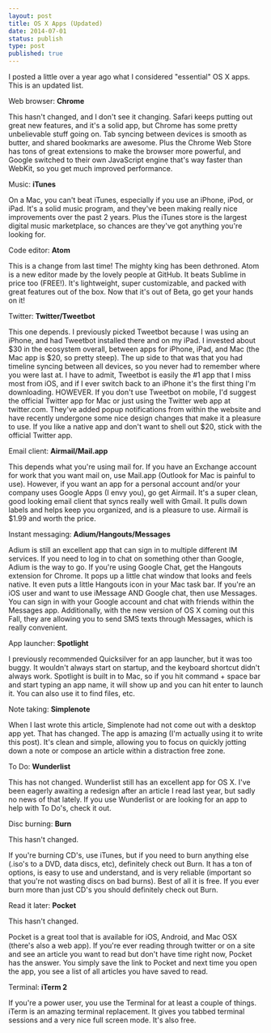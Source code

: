 ```yaml
---
layout: post
title: OS X Apps (Updated)
date: 2014-07-01
status: publish
type: post
published: true
---
```

I posted a little over a year ago what I considered "essential" OS X apps. This is an updated list.

Web browser: <strong>Chrome</strong>

This hasn't changed, and I don't see it changing. Safari keeps putting out great new features, and it's a solid app, but Chrome has some pretty unbelievable stuff going on. Tab syncing between devices is smooth as butter, and shared bookmarks are awesome. Plus the Chrome Web Store has tons of great extensions to make the browser more powerful, and Google switched to their own JavaScript engine that's way faster than WebKit, so you get much improved performance.

Music: <strong>iTunes</strong>

On a Mac, you can't beat iTunes, especially if you use an iPhone, iPod, or iPad. It's a solid music program, and they've been making really nice improvements over the past 2 years. Plus the iTunes store is the largest digital music marketplace, so chances are they've got anything you're looking for.

Code editor: <strong>Atom</strong>

This is a change from last time! The mighty king has been dethroned. Atom is a new editor made by the lovely people at GitHub. It beats Sublime in price too (FREE!). It's lightweight, super customizable, and packed with great features out of the box. Now that it's out of Beta, go get your hands on it!

Twitter: <strong>Twitter/Tweetbot</strong>

This one depends. I previously picked Tweetbot because I was using an iPhone, and had Tweetbot installed there and on my iPad. I invested about $30 in the ecosystem overall, between apps for iPhone, iPad, and Mac (the Mac app is $20, so pretty steep). The up side to that was that you had timeline syncing between all devices, so you never had to remember where you were last at. I have to admit, Tweetbot is easily the #1 app that I miss most from iOS, and if I ever switch back to an iPhone it's the first thing I'm downloading. HOWEVER. If you don't use Tweetbot on mobile, I'd suggest the official Twitter app for Mac or just using the Twitter web app at twitter.com. They've added popup notifications from within the website and have recently undergone some nice design changes that make it a pleasure to use. If you like a native app and don't want to shell out $20, stick with the official Twitter app.

Email client: <strong>Airmail/Mail.app</strong>

This depends what you're using mail for. If you have an Exchange account for work that you want mail on, use Mail.app (Outlook for Mac is painful to use). However, if you want an app for a personal account and/or your company uses Google Apps (I envy you), go get Airmail. It's a super clean, good looking email client that syncs really well with Gmail. It pulls down labels and helps keep you organized, and is a pleasure to use. Airmail is $1.99 and worth the price.

Instant messaging: <strong>Adium/Hangouts/Messages</strong>

Adium is still an excellent app that can sign in to multiple different IM services. If you need to log in to chat on something other than Google, Adium is the way to go. If you're using Google Chat, get the Hangouts extension for Chrome. It pops up a little chat window that looks and feels native. It even puts a little Hangouts icon in your Mac task bar. If you're an iOS user and want to use iMessage AND Google chat, then use Messages. You can sign in with your Google account and chat with friends within the Messages app. Additionally, with the new version of OS X coming out this Fall, they are allowing you to send SMS texts through Messages, which is really convenient.

App launcher: <strong>Spotlight</strong>

I previously recommended Quicksilver for an app launcher, but it was too buggy. It wouldn't always start on startup, and the keyboard shortcut didn't always work. Spotlight is built in to Mac, so if you hit command + space bar and start typing an app name, it will show up and you can hit enter to launch it. You can also use it to find files, etc.

Note taking: <strong>Simplenote</strong>

When I last wrote this article, Simplenote had not come out with a desktop app yet. That has changed. The app is amazing (I'm actually using it to write this post). It's clean and simple, allowing you to focus on quickly jotting down a note or compose an article within a distraction free zone.

To Do: <strong>Wunderlist</strong>

This has not changed. Wunderlist still has an excellent app for OS X. I've been eagerly awaiting a redesign after an article I read last year, but sadly no news of that lately. If you use Wunderlist or are looking for an app to help with To Do's, check it out.

Disc burning: <strong>Burn</strong>

This hasn't changed.

If you're burning CD's, use iTunes, but if you need to burn anything else (.iso's to a DVD, data discs, etc), definitely check out Burn. It has a ton of options, is easy to use and understand, and is very reliable (important so that you're not wasting discs on bad burns). Best of all it is free. If you ever burn more than just CD's you should definitely check out Burn.

Read it later: <strong>Pocket</strong>

This hasn't changed.

Pocket is a great tool that is available for iOS, Android, and Mac OSX (there's also a web app). If you're ever reading through twitter or on a site and see an article you want to read but don't have time right now, Pocket has the answer. You simply save the link to Pocket and next time you open the app, you see a list of all articles you have saved to read.

Terminal: <strong>iTerm 2</strong>

If you're a power user, you use the Terminal for at least a couple of things. iTerm is an amazing terminal replacement. It gives you tabbed terminal sessions and a very nice full screen mode. It's also free.
